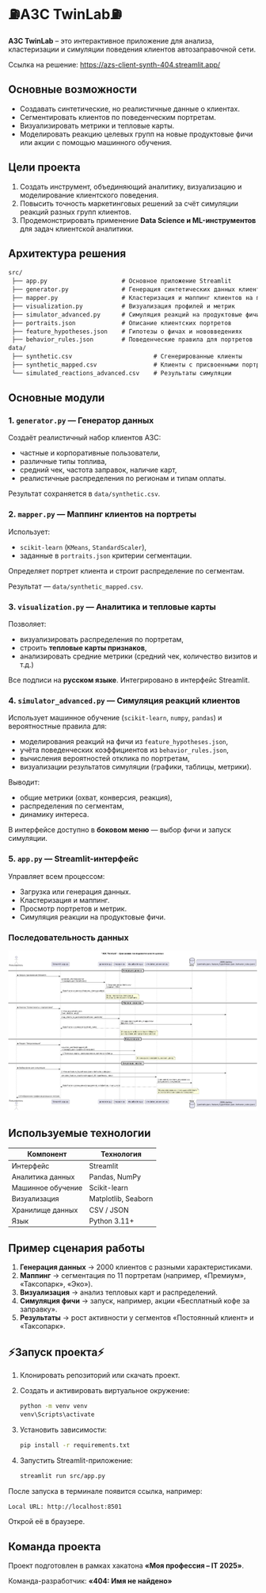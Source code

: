 # ⛽АЗС TwinLab⛽

**АЗС TwinLab** – это интерактивное приложение для анализа, кластеризации и симуляции поведения клиентов автозаправочной сети.  

Ссылка на решение: <https://azs-client-synth-404.streamlit.app/>

## Основные возможности

- Создавать синтетические, но реалистичные данные о клиентах.  
- Сегментировать клиентов по поведенческим портретам.  
- Визуализировать метрики и тепловые карты.  
- Моделировать реакцию целевых групп на новые продуктовые фичи или акции с помощью машинного обучения.  

## Цели проекта

1. Создать инструмент, объединяющий аналитику, визуализацию и моделирование клиентского поведения.
2. Повысить точность маркетинговых решений за счёт симуляции реакций разных групп клиентов.
3. Продемонстрировать применение **Data Science и ML-инструментов** для задач клиентской аналитики.

## Архитектура решения

``` txt
src/
 ├── app.py                     # Основное приложение Streamlit
 ├── generator.py               # Генерация синтетических данных клиентов
 ├── mapper.py                  # Кластеризация и маппинг клиентов на портреты
 ├── visualization.py           # Визуализация профилей и метрик
 ├── simulator_advanced.py      # Симуляция реакций на продуктовые фичи
 ├── portraits.json             # Описание клиентских портретов
 ├── feature_hypotheses.json    # Гипотезы о фичах и нововведениях
 ├── behavior_rules.json        # Поведенческие правила для портретов
data/
 ├── synthetic.csv                       # Сгенерированные клиенты
 ├── synthetic_mapped.csv                # Клиенты с присвоенными портретами
 └── simulated_reactions_advanced.csv    # Результаты симуляции
```

## Основные модули

### 1. `generator.py` — Генератор данных

Создаёт реалистичный набор клиентов АЗС:

- частные и корпоративные пользователи,
- различные типы топлива,
- средний чек, частота заправок, наличие карт,
- реалистичные распределения по регионам и типам оплаты.

Результат сохраняется в `data/synthetic.csv`.

### 2. `mapper.py` — Маппинг клиентов на портреты

Использует:

- `scikit-learn` (`KMeans`, `StandardScaler`),
- заданные в `portraits.json` критерии сегментации.

Определяет портрет клиента и строит распределение по сегментам.

Результат — `data/synthetic_mapped.csv`.

### 3. `visualization.py` — Аналитика и тепловые карты

Позволяет:

- визуализировать распределения по портретам,
- строить **тепловые карты признаков**,
- анализировать средние метрики (средний чек, количество визитов и т.д.)

Все подписи на **русском языке**.
Интегрировано в интерфейс Streamlit.

### 4. `simulator_advanced.py` — Симуляция реакций клиентов

Использует машинное обучение (`scikit-learn`, `numpy`, `pandas`) и вероятностные правила для:

- моделирования реакций на фичи из `feature_hypotheses.json`,
- учёта поведенческих коэффициентов из `behavior_rules.json`,
- вычисления вероятностей отклика по портретам,
- визуализации результатов симуляции (графики, таблицы, метрики).

Выводит:

- общие метрики (охват, конверсия, реакция),
- распределения по сегментам,
- динамику интереса.

В интерфейсе доступно в **боковом меню** — выбор фичи и запуск симуляции.

### 5. `app.py` — Streamlit-интерфейс

Управляет всем процессом:

- Загрузка или генерация данных.
- Кластеризация и маппинг.
- Просмотр портретов и метрик.
- Симуляция реакции на продуктовые фичи.

### Последовательность данных

![Архитектура системы](docs/data.png)

## Используемые технологии

| Компонент         | Технология          |
| ----------------- | ------------------- |
| Интерфейс         | Streamlit           |
| Аналитика данных  | Pandas, NumPy       |
| Машинное обучение | Scikit-learn        |
| Визуализация      | Matplotlib, Seaborn |
| Хранилище данных  | CSV / JSON          |
| Язык              | Python 3.11+        |

## Пример сценария работы

1. **Генерация данных** → 2000 клиентов с разными характеристиками.
2. **Маппинг** → сегментация по 11 портретам (например, «Премиум», «Таксопарк», «Эко»).
3. **Визуализация** → анализ тепловых карт и распределений.
4. **Симуляция фичи** → запуск, например, акции «Бесплатный кофе за заправку».
5. **Результаты** → рост активности у сегментов «Постоянный клиент» и «Таксопарк».

## ⚡Запуск проекта⚡

1. Клонировать репозиторий или скачать проект.
2. Создать и активировать виртуальное окружение:

   ```bash
   python -m venv venv
   venv\Scripts\activate
   ```

3. Установить зависимости:

   ```bash
   pip install -r requirements.txt
   ```

4. Запустить Streamlit-приложение:

   ```bash
   streamlit run src/app.py
   ```

После запуска в терминале появится ссылка, например:

``` txt
Local URL: http://localhost:8501
```

Открой её в браузере.

## Команда проекта

Проект подготовлен в рамках хакатона **«Моя профессия – IT 2025»**.

Команда-разработчик: **«404: Имя не найдено»**
